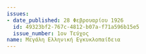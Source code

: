 ```yaml
---
issues:
- date_published: 28 Φεβρουαρίου 1926
  id: 49323bf2-767c-4812-b07a-f71a596b15e5
  issue_number: 1ον Τεύχος
name: Μεγάλη Ελληνική Εγκυκλοπαίδεια
---
```

